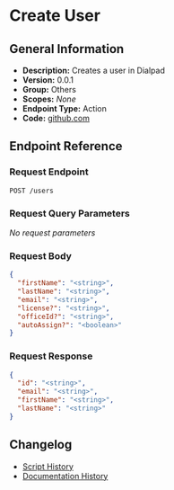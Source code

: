 <!-- BEGIN GENERATED CONTENT -->
# Create User

## General Information

- **Description:** Creates a user in Dialpad
- **Version:** 0.0.1
- **Group:** Others
- **Scopes:** _None_
- **Endpoint Type:** Action
- **Code:** [github.com](https://github.com/NangoHQ/integration-templates/tree/main/integrations/dialpad-sandbox/actions/create-user.ts)


## Endpoint Reference

### Request Endpoint

`POST /users`

### Request Query Parameters

_No request parameters_

### Request Body

```json
{
  "firstName": "<string>",
  "lastName": "<string>",
  "email": "<string>",
  "license?": "<string>",
  "officeId?": "<string>",
  "autoAssign?": "<boolean>"
}
```

### Request Response

```json
{
  "id": "<string>",
  "email": "<string>",
  "firstName": "<string>",
  "lastName": "<string>"
}
```

## Changelog

- [Script History](https://github.com/NangoHQ/integration-templates/commits/main/integrations/dialpad-sandbox/actions/create-user.ts)
- [Documentation History](https://github.com/NangoHQ/integration-templates/commits/main/integrations/dialpad-sandbox/actions/create-user.md)

<!-- END  GENERATED CONTENT -->

